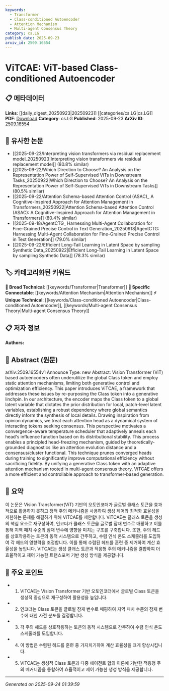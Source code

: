 ```yaml
---
keywords:
  - Transformer
  - Class-conditioned Autoencoder
  - Attention Mechanism
  - Multi-agent Consensus Theory
category: cs.LG
publish_date: 2025-09-23
arxiv_id: 2509.16554
---
```


<!-- KEYWORD_LINKING_METADATA:
{
  "processed_timestamp": "2025-09-24T01:39:59.823164",
  "vocabulary_version": "1.0",
  "selected_keywords": [
    "Transformer",
    "Class-conditioned Autoencoder",
    "Attention Mechanism",
    "Multi-agent Consensus Theory"
  ],
  "rejected_keywords": [],
  "similarity_scores": {
    "Transformer": 0.8,
    "Class-conditioned Autoencoder": 0.7,
    "Attention Mechanism": 0.8,
    "Multi-agent Consensus Theory": 0.7
  },
  "extraction_method": "AI_prompt_based",
  "budget_applied": true,
  "candidates_json": {
    "candidates": [
      {
        "surface": "Vision Transformer",
        "canonical": "Transformer",
        "aliases": [
          "ViT"
        ],
        "category": "broad_technical",
        "rationale": "Transformers are central to the paper's architecture and link to broader research in deep learning.",
        "novelty_score": 0.4,
        "connectivity_score": 0.9,
        "specificity_score": 0.6,
        "link_intent_score": 0.8
      },
      {
        "surface": "Class-conditioned Autoencoder",
        "canonical": "Class-conditioned Autoencoder",
        "aliases": [
          "ViTCAE"
        ],
        "category": "unique_technical",
        "rationale": "This is a novel architecture introduced by the paper, offering unique insights into generative models.",
        "novelty_score": 0.9,
        "connectivity_score": 0.5,
        "specificity_score": 0.9,
        "link_intent_score": 0.7
      },
      {
        "surface": "Attention Mechanism",
        "canonical": "Attention Mechanism",
        "aliases": [],
        "category": "specific_connectable",
        "rationale": "Attention mechanisms are key to understanding the model's efficiency and control improvements.",
        "novelty_score": 0.3,
        "connectivity_score": 0.85,
        "specificity_score": 0.7,
        "link_intent_score": 0.8
      },
      {
        "surface": "Multi-agent Consensus Theory",
        "canonical": "Multi-agent Consensus Theory",
        "aliases": [],
        "category": "unique_technical",
        "rationale": "This theory underpins the adaptive attention mechanism, offering a novel perspective on model dynamics.",
        "novelty_score": 0.7,
        "connectivity_score": 0.6,
        "specificity_score": 0.8,
        "link_intent_score": 0.7
      }
    ],
    "ban_list_suggestions": [
      "generative control",
      "optimization efficiency",
      "global latent variable"
    ]
  },
  "decisions": [
    {
      "candidate_surface": "Vision Transformer",
      "resolved_canonical": "Transformer",
      "decision": "linked",
      "scores": {
        "novelty": 0.4,
        "connectivity": 0.9,
        "specificity": 0.6,
        "link_intent": 0.8
      }
    },
    {
      "candidate_surface": "Class-conditioned Autoencoder",
      "resolved_canonical": "Class-conditioned Autoencoder",
      "decision": "linked",
      "scores": {
        "novelty": 0.9,
        "connectivity": 0.5,
        "specificity": 0.9,
        "link_intent": 0.7
      }
    },
    {
      "candidate_surface": "Attention Mechanism",
      "resolved_canonical": "Attention Mechanism",
      "decision": "linked",
      "scores": {
        "novelty": 0.3,
        "connectivity": 0.85,
        "specificity": 0.7,
        "link_intent": 0.8
      }
    },
    {
      "candidate_surface": "Multi-agent Consensus Theory",
      "resolved_canonical": "Multi-agent Consensus Theory",
      "decision": "linked",
      "scores": {
        "novelty": 0.7,
        "connectivity": 0.6,
        "specificity": 0.8,
        "link_intent": 0.7
      }
    }
  ]
}
-->

# ViTCAE: ViT-based Class-conditioned Autoencoder

## 📋 메타데이터

**Links**: [[daily_digest_20250923|20250923]] [[categories/cs.LG|cs.LG]]
**PDF**: [Download](https://arxiv.org/pdf/2509.16554.pdf)
**Category**: cs.LG
**Published**: 2025-09-23
**ArXiv ID**: [2509.16554](https://arxiv.org/abs/2509.16554)

## 🔗 유사한 논문
- [[2025-09-23/Interpreting vision transformers via residual replacement model_20250923|Interpreting vision transformers via residual replacement model]] (80.8% similar)
- [[2025-09-22/Which Direction to Choose? An Analysis on the Representation Power of Self-Supervised ViTs in Downstream Tasks_20250922|Which Direction to Choose? An Analysis on the Representation Power of Self-Supervised ViTs in Downstream Tasks]] (80.5% similar)
- [[2025-09-22/Attention Schema-based Attention Control (ASAC)_ A Cognitive-Inspired Approach for Attention Management in Transformers_20250922|Attention Schema-based Attention Control (ASAC): A Cognitive-Inspired Approach for Attention Management in Transformers]] (80.4% similar)
- [[2025-09-18/AgentCTG_ Harnessing Multi-Agent Collaboration for Fine-Grained Precise Control in Text Generation_20250918|AgentCTG: Harnessing Multi-Agent Collaboration for Fine-Grained Precise Control in Text Generation]] (79.0% similar)
- [[2025-09-22/Efficient Long-Tail Learning in Latent Space by sampling Synthetic Data_20250922|Efficient Long-Tail Learning in Latent Space by sampling Synthetic Data]] (78.3% similar)

## 🏷️ 카테고리화된 키워드
**🧠 Broad Technical**: [[keywords/Transformer|Transformer]]
**🔗 Specific Connectable**: [[keywords/Attention Mechanism|Attention Mechanism]]
**⚡ Unique Technical**: [[keywords/Class-conditioned Autoencoder|Class-conditioned Autoencoder]], [[keywords/Multi-agent Consensus Theory|Multi-agent Consensus Theory]]

## 📋 저자 정보

**Authors:** 

## 📄 Abstract (원문)

arXiv:2509.16554v1 Announce Type: new 
Abstract: Vision Transformer (ViT) based autoencoders often underutilize the global Class token and employ static attention mechanisms, limiting both generative control and optimization efficiency. This paper introduces ViTCAE, a framework that addresses these issues by re-purposing the Class token into a generative linchpin. In our architecture, the encoder maps the Class token to a global latent variable that dictates the prior distribution for local, patch-level latent variables, establishing a robust dependency where global semantics directly inform the synthesis of local details. Drawing inspiration from opinion dynamics, we treat each attention head as a dynamical system of interacting tokens seeking consensus. This perspective motivates a convergence-aware temperature scheduler that adaptively anneals each head's influence function based on its distributional stability. This process enables a principled head-freezing mechanism, guided by theoretically-grounded diagnostics like an attention evolution distance and a consensus/cluster functional. This technique prunes converged heads during training to significantly improve computational efficiency without sacrificing fidelity. By unifying a generative Class token with an adaptive attention mechanism rooted in multi-agent consensus theory, ViTCAE offers a more efficient and controllable approach to transformer-based generation.

## 📝 요약

이 논문은 Vision Transformer(ViT) 기반의 오토인코더가 글로벌 클래스 토큰을 효과적으로 활용하지 못하고 정적 주의 메커니즘을 사용하여 생성 제어와 최적화 효율성을 제한하는 문제를 해결하기 위해 ViTCAE를 제안합니다. ViTCAE는 클래스 토큰을 생성의 핵심 요소로 재구성하여, 인코더가 클래스 토큰을 글로벌 잠재 변수로 매핑하고 이를 통해 지역 패치 수준의 잠재 변수에 영향을 미치는 구조를 구축합니다. 또한, 주의 헤드를 상호작용하는 토큰의 동적 시스템으로 간주하고, 수렴 인식 온도 스케줄러를 도입하여 각 헤드의 영향력을 조정합니다. 이를 통해 수렴된 헤드를 훈련 중 제거하여 계산 효율성을 높입니다. ViTCAE는 생성 클래스 토큰과 적응형 주의 메커니즘을 결합하여 더 효율적이고 제어 가능한 트랜스포머 기반 생성 방식을 제공합니다.

## 🎯 주요 포인트

- 1. ViTCAE는 Vision Transformer 기반 오토인코더에서 글로벌 Class 토큰을 생성적 중심으로 재구성하여 활용성을 높입니다.
- 2. 인코더는 Class 토큰을 글로벌 잠재 변수로 매핑하여 지역 패치 수준의 잠재 변수에 대한 사전 분포를 결정합니다.
- 3. 각 주의 헤드를 상호작용하는 토큰의 동적 시스템으로 간주하여 수렴 인식 온도 스케줄러를 도입합니다.
- 4. 이 방법은 수렴된 헤드를 훈련 중 가지치기하여 계산 효율성을 크게 향상시킵니다.
- 5. ViTCAE는 생성적 Class 토큰과 다중 에이전트 합의 이론에 기반한 적응형 주의 메커니즘을 통합하여 효율적이고 제어 가능한 생성 방식을 제공합니다.


---

*Generated on 2025-09-24 01:39:59*